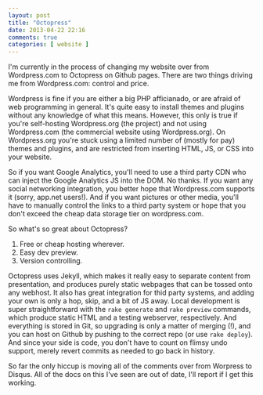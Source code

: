 ```yaml
---
layout: post
title: "Octopress"
date: 2013-04-22 22:16
comments: true
categories: [ website ]
---
```


I'm currently in the process of changing my website over from Wordpress.com to Octopress on Github pages. There are two things driving me from Wordpress.com: control and price.

Wordpress is fine if you are either a big PHP afficianado, or are afraid of web programming in general. It's quite easy to install themes and plugins without any knowledge of what this means. However, this only is true if you're self-hosting Wordpress.org (the project) and not using Wordpress.com (the commercial website using Wordpress.org). On Wordpress.org you're stuck using a limited number of (mostly for pay) themes and plugins, and are restricted from inserting HTML, JS, or CSS into your website.

So if you want Google Analytics, you'll need to use a third party CDN who can inject the Google Analytics JS into the DOM. No thanks. If you want any social networking integration, you better hope that Wordpress.com supports it (sorry, app.net users!). And if you want pictures or other media, you'll have to manually control the links to a third party system or hope that you don't exceed the cheap data storage tier on wordpress.com.

So what's so great about Octopress?

1. Free or cheap hosting wherever.
2. Easy dev preview.
3. Version controlling.

Octopress uses Jekyll, which makes it really easy to separate content from presentation, and produces purely static webpages that can be tossed onto any webhost. It also has great integration for thid party systems, and adding your own is only a hop, skip, and a bit of JS away. Local development is super straightforward with the `rake generate` and `rake preview` commands, which produce static HTML and a testing webserver, respectively. And everything is stored in Git, so upgrading is only a matter of merging (!), and you can host on Github by pushing to the correct repo  (or use `rake deploy`). And since your side is code, you don't have to count on flimsy undo support, merely revert commits as needed to go back in history.


So far the only hiccup is moving all of the comments over from Worpress to Disqus. All of the docs on this I've seen are out of date, I'll report if I get this working.
